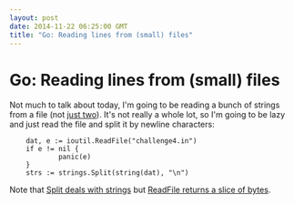 ```yaml
---
layout: post
date: 2014-11-22 06:25:00 GMT
title: "Go: Reading lines from (small) files"
---
```

# Go: Reading lines from (small) files

Not much to talk about today, I'm going to be reading a bunch of strings from a file (not [just two](http://arpith.co/post/102944903612/stumbling-through-go)). It's not really a whole lot, so I'm going to be lazy and just read the file and split it by newline characters:

        dat, e := ioutil.ReadFile("challenge4.in")
        if e != nil {
                panic(e)
        }
        strs := strings.Split(string(dat), "\n")

Note that [Split deals with strings](http://golang.org/pkg/strings/#Split) but [ReadFile returns a slice of bytes](http://golang.org/pkg/io/ioutil/#ReadFile).